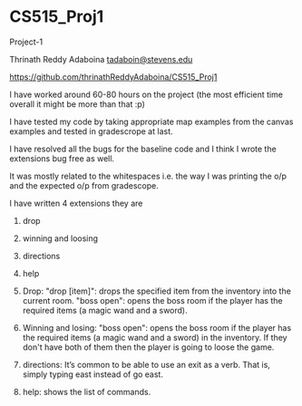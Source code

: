 # CS515_Proj1
Project-1


Thrinath Reddy Adaboina  tadaboin@stevens.edu

https://github.com/thrinathReddyAdaboina/CS515_Proj1

I have worked around 60-80 hours on the project (the most efficient time overall it might be more than that :p)

I have tested my code by taking appropriate map examples from the canvas examples and tested in gradescrope at last.

I have resolved all the bugs for the baseline code and I think I wrote the extensions bug free as well.

It was mostly related to the whitespaces i.e. the way I was printing the o/p and the expected o/p from gradescope.

I have written 4 extensions they are 
1. drop
2. winning and loosing
3. directions
4. help

1. Drop: "drop [item]": drops the specified item from the inventory into the current room.
"boss open": opens the boss room if the player has the required items (a magic wand and a sword).

2. Winning and losing: "boss open": opens the boss room if the player has the required items (a magic wand and a sword) in the inventory. If they don't have both of them then the player is going to loose the game.
3. directions: It’s common to be able to use an exit as a verb. That is, simply typing east instead of go east.
4. help:  shows the list of commands.
